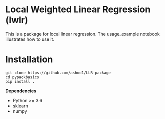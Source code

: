 # Local Weighted Linear Regression (lwlr)
This is a package for local linear regression. The usage_example notebook illustrates how to use it.

# Installation
```
git clone https://github.com/ashod1/LLR-package
cd pypackbasics
pip install .
```
**Dependencies**
- Python >= 3.6
- sklearn
- numpy
